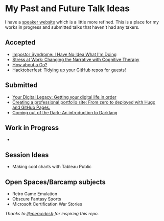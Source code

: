 # My Past and Future Talk Ideas

I have a [speaker website](https://rosslarson.com/) which is a little more refined.  This is a place for my works in progress and submitted talks that haven't had any takers.

## Accepted
* [Impostor Syndrome: I Have No Idea What I'm Doing](./SoftSkills/ImpostorSyndrome-NoIdea.md)
* [Stress at Work: Changing the Narrative with Cognitive Therapy](./SoftSkills/WorkStress-CognitiveTherapy.md)
* [How about a Go?](./SoftSkills/Golang.md)
* [Hacktoberfest: Tidying up your GitHub repos for guests!](./SoftSkills/Hacktoberfest-HOWTO.md)

## Submitted
* [Your Digital Legacy: Getting your digital life in order](./SoftSkills/DigitalLegacy.md)
* [Creating a professional portfolio site: From zero to deployed with Hugo and GitHub Pages.](./HardSkills/ProfileSiteWithHugo.md)
* [Coming out of the Dark: An introduction to Darklang](./HardSkills/Darklang.md)


## Work in Progress
* 

## Session Ideas
* Making cool charts with Tableau Public

## Open Spaces/Barcamp subjects
* Retro Game Emulation
* Obscure Fantasy Sports
* Microsoft Certification War Stories





*Thanks to [@mercedesb](https://github.com/mercedesb) for inspiring this repo.*
